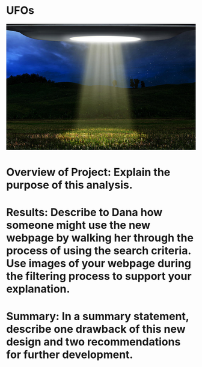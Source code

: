 # UFOs

![git-hub](https://github.com/MonaElahi/UFOs/blob/f720c6205af0a810de302583371114523a2541af/Cover_img.jpg)



# Overview of Project: Explain the purpose of this analysis.


# Results: Describe to Dana how someone might use the new webpage by walking her through the process of using the search criteria. Use images of your webpage during the filtering process to support your explanation.


# Summary: In a summary statement, describe one drawback of this new design and two recommendations for further development.
